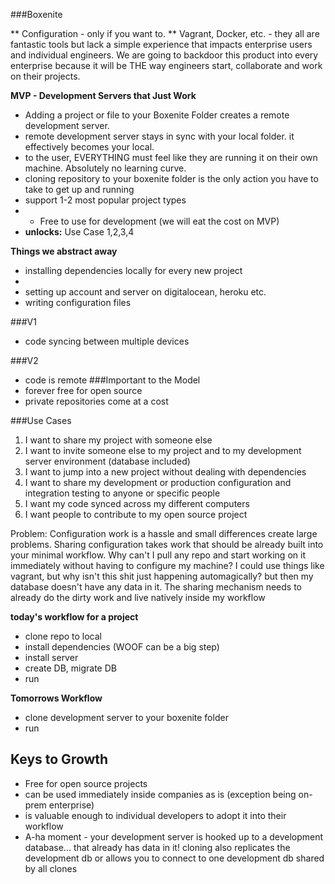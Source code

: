 ###Boxenite

** Configuration - only if you want to. **
Vagrant, Docker, etc. - they all are fantastic tools but lack a simple experience that impacts enterprise users and individual engineers. We are going to backdoor this product into every enterprise because it will be THE way engineers start, collaborate and work on their projects.

**MVP - Development Servers that Just Work**
* Adding a project or file to your Boxenite Folder creates a remote development server. 
* remote development server stays in sync with your local folder. it effectively becomes your local.
* to the user, EVERYTHING must feel like they are running it on their own machine. Absolutely no learning curve. 
* cloning repository to your boxenite folder is the only action you have to take to get up and running
* support 1-2 most popular project types
* * Free to use for development (we will eat the cost on MVP)
* **unlocks:** Use Case 1,2,3,4

**Things we abstract away**
* installing dependencies locally for every new project 
* 
* setting up account and server on digitalocean, heroku etc. 
* writing configuration files

###V1
* code syncing between multiple devices

###V2
* code is remote
###Important to the Model
* forever free for open source
* private repositories come at a cost

###Use Cases
1. I want to share my project with someone else
2. I want to invite someone else to my project and to my development server environment (database included)
3. I want to jump into a new project without dealing with dependencies
4. I want to share my development or production configuration and integration testing to anyone or specific people
5. I want my code synced across my different computers
6. I want people to contribute to my open source project

Problem: Configuration work is a hassle and small differences create large problems. Sharing configuration takes work that should be already built into your minimal workflow. 
Why can't I pull any repo and start working on it immediately without having to configure my machine? 
I could use things like vagrant, but why isn't this shit just happening automagically? 
but then my database doesn't have any data in it. 
The sharing mechanism needs to already do the dirty work and live natively inside my workflow


**today's workflow for a project**
* clone repo to local
* install dependencies (WOOF can be a big step)
* install server
* create DB, migrate DB
* run

**Tomorrows Workflow**
* clone development server to your boxenite folder
* run

## Keys to Growth
* Free for open source projects
* can be used immediately inside companies as is (exception being on-prem enterprise)
* is valuable enough to individual developers to adopt it into their workflow
* A-ha moment - your development server is hooked up to a development database... that already has data in it! cloning also replicates the development db or allows you to connect to one development db shared by all clones



